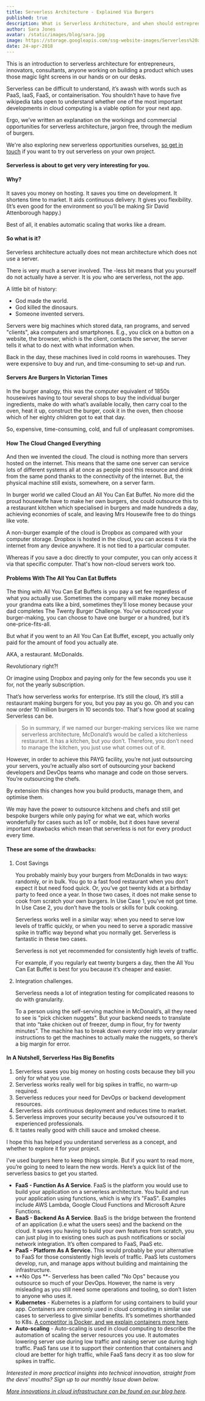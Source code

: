 ```yaml
---
title: Serverless Architecture - Explained Via Burgers
published: true
description: What is Serverless Architecture, and when should entrepreneurs and innovators use it? Here's our jargon-free explanation.
author: Sara Jones
avatar: /static/images/blog/sara.jpg
image: https://storage.googleapis.com/ssg-website-images/Serverless%20architecture%20burgers%20blog/serverless%20architecture%20header.jpg
date: 24-apr-2018
---
```


This is an introduction to serverless architecture for entrepreneurs, innovators, consultants, anyone working on building a product which uses those magic light screens in our hands or on our desks.

Serverless can be difficult to understand, it’s awash with words such as PaaS, IaaS, FaaS, or containerisation. You shouldn’t have to have five wikipedia tabs open to understand whether one of the most important developments in cloud computing is a viable option for your next app.

Ergo, we’ve written an explanation on the workings and commercial opportunities for serverless architecture, jargon free, through the medium of burgers.

We're also exploring new serverless opportunities ourselves, [so get in touch](https://www.solidstategroup.com/contact/) if you want to try out serverless on your own project.

#### Serverless is about to get very very interesting for you. 

#### Why?

It saves you money on hosting. It saves you time on development. It shortens time to market. It aids continuous delivery. It gives you flexibility. (It’s even good for the environment so you’ll be making Sir David Attenborough happy.)

Best of all, it enables automatic scaling that works like a dream.

#### So what is it?

Serverless architecture actually does not mean architecture which does not use a server.

There is very much a server involved. The -less bit means that you yourself do not actually have a server. It is *you* who are serverless, not the app.

A little bit of history:

- God made the world.
- God killed the dinosaurs.
- Someone invented servers.

Servers were big machines which stored data, ran programs, and served "clients", aka computers and smartphones. E.g., you click on a button on a website, the browser, which is the client, contacts the server, the server tells it what to do next with what information when.

Back in the day, these machines lived in cold rooms in warehouses. They were expensive to buy and run, and time-consuming to set-up and run. 

#### Servers Are Burgers In Victorian Times

In the burger analogy, this was the computer equivalent of 1850s housewives having to tour several shops to buy the individual burger ingredients, make do with what’s available locally, then carry coal to the oven, heat it up, construct the burger, cook it in the oven, then choose which of her eighty children got to eat that day.

So, expensive, time-consuming, cold, and full of unpleasant compromises.

#### How The Cloud Changed Everything

And then we invented the cloud. The cloud is nothing more than servers hosted on the internet. This means that the same one server can service lots of different systems all at once as people pool this resource and drink from the same pond thanks to the connectivity of the internet. But, the physical machine still exists, somewhere, on a server farm.

In burger world we called Cloud an All You Can Eat Buffet. No more did the proud housewife have to make her own burgers, she could outsource this to a restaurant kitchen which specialised in burgers and made hundreds a day, achieving economies of scale, and leaving Mrs Housewife free to do things like vote. 

A non-burger example of the cloud is Dropbox as compared with your computer storage. Dropbox is hosted in the cloud, you can access it via the internet from any device anywhere. It is not tied to a particular computer.

Whereas if you save a doc directly to your computer, you can only access it via that specific computer. That's how non-cloud servers work too.

#### Problems With The All You Can Eat Buffets

The thing with All You Can Eat Buffets is you pay a set fee regardless of what you actually use. Sometimes the company will make money because your grandma eats like a bird, sometimes they’ll lose money because your dad completes The Twenty Burger Challenge. You’ve outsourced your burger-making, you can choose to have one burger or a hundred, but it’s one-price-fits-all.

But what if you went to an All You Can Eat Buffet, except, you actually only paid for the amount of food you actually ate.

AKA, a restaurant. McDonalds.

Revolutionary right?!

Or imagine using Dropbox and paying only for the few seconds you use it for, not the yearly subscription.

That’s how serverless works for enterprise. It’s still the cloud, it’s still a restaurant making burgers for you, but you pay as you go. Oh and you can now order 10 million burgers in 10 seconds too. That's how good at scaling Serverless can be.

> So in summary, if we named our burger-making services like we name serverless architecture, McDonald’s would be called a kitchenless restaurant. It has a kitchen, but *you* don’t. Therefore, you don’t need to manage the kitchen, you just use what comes out of it.

However, in order to achieve this PAYG facility, you’re not just outsourcing your servers, you’re actually also sort of outsourcing your backend developers and DevOps teams who manage and code on those servers. You’re outsourcing the chefs.

By extension this changes how you build products, manage them, and optimise them.

We may have the power to outsource kitchens and chefs and still get bespoke burgers while only paying for what we eat, which works wonderfully for cases such as IoT or mobile, but it does have several important drawbacks which mean that serverless is not for every product every time.

#### These are some of the drawbacks:

1. Cost Savings

   You probably mainly buy your burgers from McDonalds in two ways: randomly, or in bulk. You go to a fast food restaurant when you don’t expect it but need food quick. Or, you’ve got twenty kids at a birthday party to feed once a year. In those two cases, it does not make sense to cook from scratch your own burgers. In Use Case 1, you’ve not got time. In Use Case 2, you don’t have the tools or skills for bulk cooking.

   Serverless works well in a similar way: when you need to serve low levels of traffic quickly, or when you need to serve a sporadic massive spike in traffic way beyond what you normally get. Serverless is fantastic in these two cases.

   Serverless is not yet recommended for consistently high levels of traffic.

   For example, if you regularly eat twenty burgers a day, then the All You Can Eat Buffet is best for you because it’s cheaper and easier.

2. Integration challenges.

   Serverless needs a lot of integration testing for complicated reasons to do with granularity.

   To a person using the self-serving machine in McDonald’s, all they need to see is "pick chicken nuggets". But your backend needs to translate that into “take chicken out of freezer, dump in flour, fry for twenty minutes”. The machine has to break down every order into very granular instructions to get the machines to actually make the nuggets, so there’s a big margin for error.

#### In A Nutshell, Serverless Has Big Benefits

1. Serverless saves you big money on hosting costs because they bill you only for what you use.
2. Serverless works really well for big spikes in traffic, no warm-up required.
3. Serverless reduces your need for DevOps or backend development resources.
4. Serverless aids continuous deployment and reduces time to market.
5. Serverless improves your security because you've outsourced it to experienced professionals.
6. It tastes really good with chilli sauce and smoked cheese.

I hope this has helped you understand serverless as a concept, and whether to explore it for your project. 

I’ve used burgers here to keep things simple. But if you want to read more, you’re going to need to learn the new words. Here’s a quick list of the serverless basics to get you started.

- **FaaS - Function As A Service**. FaaS is the platform you would use to build your application on a serverless architecture. You build and run your application using functions, which is why it’s "FaaS". Examples include AWS Lambda, Google Cloud Functions and Microsoft Azure Functions.
- **BaaS - Backend As A Service**. BaaS is the bridge between the frontend of an application (i.e what the users sees) and the backend on the cloud. It saves you having to build your own features from scratch, you can just plug in to existing ones such as push notifications or social network integration. It’s often compared to FaaS, PaaS etc.
- **PaaS - Platform As A Service.** This would probably be your alternative to FaaS for those consistently high levels of traffic. PaaS lets customers develop, run, and manage apps without building and maintaining the infrastructure.
- **No Ops **- Serverless has been called "No Ops" because you outsource so much of your DevOps. However, the name is very misleading as you still need some operations and tooling, so don’t listen to anyone who uses it. 
- **Kubernetes** - Kubernetes is a platform for using containers to build your app. Containers are commonly used in cloud computing in similar use cases to serverless to give similar benefits. It’s sometimes shorthanded to K8s. [A competitor is Docker, and we explain containers more here](https://www.solidstategroup.com/2016/07/13/2016/what-is-docker/).
- **Auto-scaling** - Auto-scaling is used in cloud computing to describe the automation of scaling the server resources you use. It automates lowering server use during low traffic and raising server use during high traffic. PaaS fans use it to support their contention that containers and cloud are better for high traffic, while FaaS fans decry it as too slow for spikes in traffic.

*Interested in more practical insights into technical innovation, straight from the devs' mouths? Sign up to our monthly Issue down below.*

[*More innovations in cloud infrastructure can be found on our blog here*](https://www.solidstategroup.com/2018/03/07/2018/Technical-Innovation-For-Non-Developers---Serverless-Architecture/).
